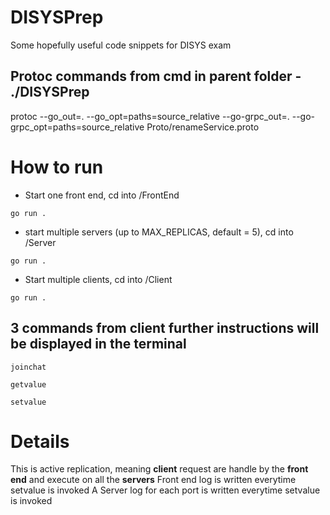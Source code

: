# DISYSPrep
Some hopefully useful code snippets for DISYS exam

## Protoc commands from cmd in parent folder - ./DISYSPrep
protoc --go_out=. --go_opt=paths=source_relative --go-grpc_out=. --go-grpc_opt=paths=source_relative Proto/renameService.proto

# How to run
- Start one front end, cd into /FrontEnd 

`go run .`

- start multiple servers (up to MAX_REPLICAS, default = 5), cd into /Server

`go run .`

- Start multiple clients, cd into /Client 

`go run .`

## 3 commands from client further instructions will be displayed in the terminal

`joinchat`

`getvalue`

`setvalue` 


# Details
This is active replication, meaning **client** request are handle by the **front end** and execute on all the **servers**
Front end log is written everytime setvalue is invoked
A Server log for each port is written everytime setvalue is invoked
